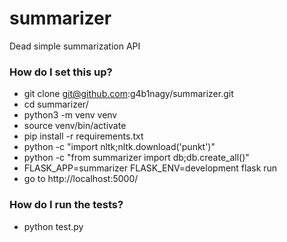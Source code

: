 # summarizer

Dead simple summarization API


### How do I set this up?

* git clone git@github.com:g4b1nagy/summarizer.git
* cd summarizer/
* python3 -m venv venv
* source venv/bin/activate
* pip install -r requirements.txt
* python -c "import nltk;nltk.download('punkt')"
* python -c "from summarizer import db;db.create_all()"
* FLASK_APP=summarizer FLASK_ENV=development flask run
* go to http://localhost:5000/


### How do I run the tests?

* python test.py
